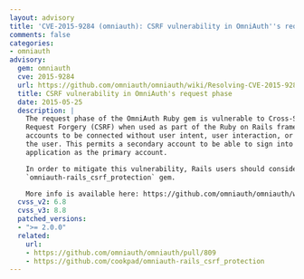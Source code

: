 ```yaml
---
layout: advisory
title: 'CVE-2015-9284 (omniauth): CSRF vulnerability in OmniAuth''s request phase'
comments: false
categories:
- omniauth
advisory:
  gem: omniauth
  cve: 2015-9284
  url: https://github.com/omniauth/omniauth/wiki/Resolving-CVE-2015-9284
  title: CSRF vulnerability in OmniAuth's request phase
  date: 2015-05-25
  description: |
    The request phase of the OmniAuth Ruby gem is vulnerable to Cross-Site
    Request Forgery (CSRF) when used as part of the Ruby on Rails framework, allowing
    accounts to be connected without user intent, user interaction, or feedback to
    the user. This permits a secondary account to be able to sign into the web
    application as the primary account.

    In order to mitigate this vulnerability, Rails users should consider using the
    `omniauth-rails_csrf_protection` gem.

    More info is available here: https://github.com/omniauth/omniauth/wiki/Resolving-CVE-2015-9284
  cvss_v2: 6.8
  cvss_v3: 8.8
  patched_versions:
  - ">= 2.0.0"
  related:
    url:
    - https://github.com/omniauth/omniauth/pull/809
    - https://github.com/cookpad/omniauth-rails_csrf_protection
---
```

